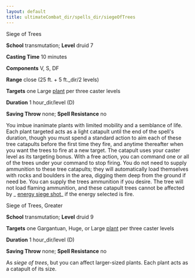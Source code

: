 ```yaml
---
layout: default
title: ultimateCombat_dir/spells_dir/siegeOfTrees
---
```

Siege of Trees

**School** transmutation; **Level** druid 7

**Casting Time** 10 minutes

**Components** V, S, DF

**Range** close (25 ft. + 5 ft._dir/2 levels)

**Targets** one Large [plant](../../monsters_dir/creatureTypes#_plant) per three caster levels

**Duration** 1 hour_dir/level (D)

**Saving Throw** none; **Spell Resistance** no

You imbue inanimate plants with limited mobility and a semblance of life. Each plant targeted acts as a light catapult until the end of the spell's duration, though you must spend a standard action to aim each of these tree catapults before the first time they fire, and anytime thereafter when you want the trees to fire at a new target. The catapult uses your caster level as its targeting bonus. With a free action, you can command one or all of the trees under your command to stop firing. You do not need to supply ammunition to these tree catapults; they will automatically load themselves with rocks and boulders in the area, digging them deep from the ground if need be. You can supply the trees ammunition if you desire. The tree will not load flaming ammunition, and these catapult trees cannot be affected by _ [energy siege shot](../../energySiegeShot#_energy-siege-shot)_ if the energy selected is fire.

Siege of Trees, Greater

**School** transmutation; **Level** druid 9

**Targets** one Gargantuan, Huge, or Large [plant](../../monsters_dir/creatureTypes#_plant) per three caster levels

**Duration** 1 hour_dir/level (D)

**Saving Throw** none; **Spell Resistance** no

As _siege of trees_, but you can affect larger-sized plants. Each plant acts as a catapult of its size.

